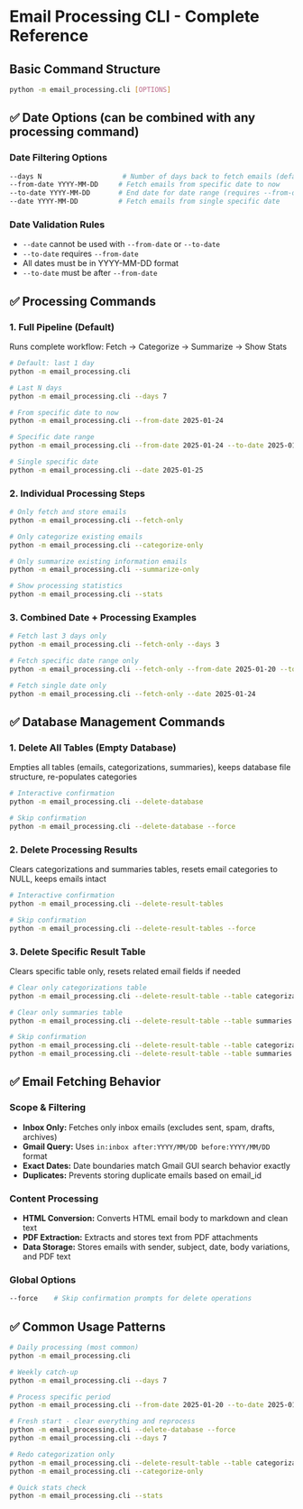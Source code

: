 # Email Processing CLI - Complete Reference

## Basic Command Structure
```bash
python -m email_processing.cli [OPTIONS]
```

## ✅ Date Options (can be combined with any processing command)

### Date Filtering Options
```bash
--days N                    # Number of days back to fetch emails (default: 1)
--from-date YYYY-MM-DD     # Fetch emails from specific date to now
--to-date YYYY-MM-DD       # End date for date range (requires --from-date)
--date YYYY-MM-DD          # Fetch emails from single specific date
```

### Date Validation Rules
- `--date` cannot be used with `--from-date` or `--to-date`
- `--to-date` requires `--from-date`
- All dates must be in YYYY-MM-DD format
- `--to-date` must be after `--from-date`

## ✅ Processing Commands

### 1. Full Pipeline (Default)
Runs complete workflow: Fetch → Categorize → Summarize → Show Stats

```bash
# Default: last 1 day
python -m email_processing.cli

# Last N days
python -m email_processing.cli --days 7

# From specific date to now
python -m email_processing.cli --from-date 2025-01-24

# Specific date range
python -m email_processing.cli --from-date 2025-01-24 --to-date 2025-01-28

# Single specific date
python -m email_processing.cli --date 2025-01-25
```

### 2. Individual Processing Steps

```bash
# Only fetch and store emails
python -m email_processing.cli --fetch-only

# Only categorize existing emails
python -m email_processing.cli --categorize-only

# Only summarize existing information emails
python -m email_processing.cli --summarize-only

# Show processing statistics
python -m email_processing.cli --stats
```

### 3. Combined Date + Processing Examples

```bash
# Fetch last 3 days only
python -m email_processing.cli --fetch-only --days 3

# Fetch specific date range only
python -m email_processing.cli --fetch-only --from-date 2025-01-20 --to-date 2025-01-25

# Fetch single date only
python -m email_processing.cli --fetch-only --date 2025-01-24
```

## ✅ Database Management Commands

### 1. Delete All Tables (Empty Database)
Empties all tables (emails, categorizations, summaries), keeps database file structure, re-populates categories

```bash
# Interactive confirmation
python -m email_processing.cli --delete-database

# Skip confirmation
python -m email_processing.cli --delete-database --force
```

### 2. Delete Processing Results
Clears categorizations and summaries tables, resets email categories to NULL, keeps emails intact

```bash
# Interactive confirmation
python -m email_processing.cli --delete-result-tables

# Skip confirmation
python -m email_processing.cli --delete-result-tables --force
```

### 3. Delete Specific Result Table
Clears specific table only, resets related email fields if needed

```bash
# Clear only categorizations table
python -m email_processing.cli --delete-result-table --table categorizations

# Clear only summaries table
python -m email_processing.cli --delete-result-table --table summaries

# Skip confirmation
python -m email_processing.cli --delete-result-table --table categorizations --force
python -m email_processing.cli --delete-result-table --table summaries --force
```

## ✅ Email Fetching Behavior

### Scope & Filtering
- **Inbox Only:** Fetches only inbox emails (excludes sent, spam, drafts, archives)
- **Gmail Query:** Uses `in:inbox after:YYYY/MM/DD before:YYYY/MM/DD` format
- **Exact Dates:** Date boundaries match Gmail GUI search behavior exactly
- **Duplicates:** Prevents storing duplicate emails based on email_id

### Content Processing
- **HTML Conversion:** Converts HTML email body to markdown and clean text
- **PDF Extraction:** Extracts and stores text from PDF attachments
- **Data Storage:** Stores emails with sender, subject, date, body variations, and PDF text

### Global Options
```bash
--force    # Skip confirmation prompts for delete operations
```

## ✅ Common Usage Patterns

```bash
# Daily processing (most common)
python -m email_processing.cli

# Weekly catch-up
python -m email_processing.cli --days 7

# Process specific period
python -m email_processing.cli --from-date 2025-01-20 --to-date 2025-01-25

# Fresh start - clear everything and reprocess
python -m email_processing.cli --delete-database --force
python -m email_processing.cli --days 7

# Redo categorization only
python -m email_processing.cli --delete-result-table --table categorizations --force
python -m email_processing.cli --categorize-only

# Quick stats check
python -m email_processing.cli --stats
```